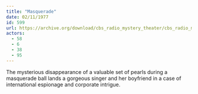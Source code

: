 ```yaml
---
title: "Masquerade"
date: 02/11/1977
id: 599
url: https://archive.org/download/cbs_radio_mystery_theater/cbs_radio_mystery_theater-0551-0600.zip/cbs_radio_mystery_theater-0551-0600%2Fcbsrmt_0599_masquerade.mp3
actors:
  - 58
  - 6
  - 38
  - 95
---
```

The mysterious disappearance of a valuable set of pearls during a masquerade ball lands a gorgeous singer and her boyfriend in a case of international espionage and corporate intrigue.